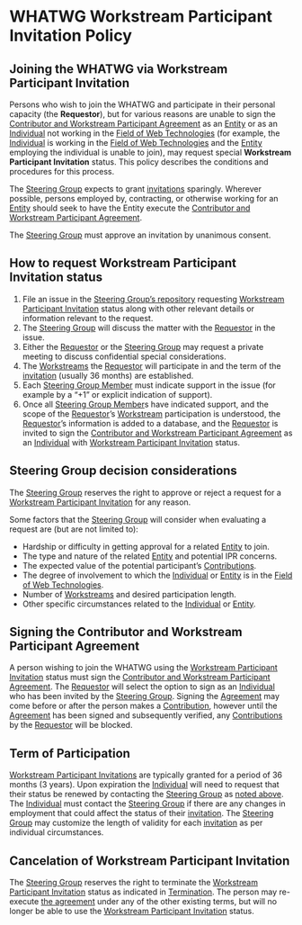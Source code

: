 # WHATWG Workstream Participant Invitation Policy

## Joining the WHATWG via Workstream Participant Invitation

Persons who wish to join the WHATWG and participate in their personal capacity
(the <a id="requestor">**Requestor**</a>), but for various reasons are unable to sign the
[Contributor and Workstream Participant Agreement] as an [Entity] or as an [Individual] not
working in the [Field of Web Technologies] (for example, the [Individual] is working in the
[Field of Web Technologies] and the [Entity] employing the individual is unable to join),
may request special <a id="ws-invitation">**Workstream Participant Invitation**</a> status.
This policy describes the conditions and procedures for this process.

The [Steering Group] expects to grant [invitations][Workstream Participant Invitation] sparingly.
Wherever possible, persons employed by, contracting, or otherwise working for an
[Entity] should seek to have the Entity execute the
[Contributor and Workstream Participant Agreement].

The [Steering Group] must approve an invitation by unanimous consent.

## How to request Workstream Participant Invitation status

1. File an issue in the [Steering Group’s repository](https://github.com/whatwg/sg/issues) requesting
   [Workstream Participant Invitation] status along with other relevant details or information
    relevant to the request.
2. The [Steering Group] will discuss the matter with the [Requestor] in the issue.
3. Either the [Requestor] or the [Steering Group] may request a private meeting to discuss
   confidential special considerations.
4. The [Workstreams][Workstream] the [Requestor] will participate in and the term of the
   [invitation][Workstream Participant Invitation] (usually 36 months) are established.
5. Each [Steering Group Member] must indicate support in the issue (for example by a “+1”
   or explicit indication of support).
6. Once all [Steering Group Member]s have indicated support, and the scope of the [Requestor]’s
   [Workstream] participation is understood, the [Requestor]’s information
   is added to a database, and the [Requestor] is invited to sign the
   [Contributor and Workstream Participant Agreement] as an [Individual] with
   [Workstream Participant Invitation] status.

## Steering Group decision considerations

The [Steering Group] reserves the right to approve or reject a request for a
[Workstream Participant Invitation] for any reason.

Some factors that the [Steering Group] will consider when evaluating a request
are (but are not limited to):

* Hardship or difficulty in getting approval for a related [Entity] to join.
* The type and nature of the related [Entity] and potential IPR concerns.
* The expected value of the potential participant’s [Contributions].
* The degree of involvement to which the [Individual] or [Entity] is in the
  [Field of Web Technologies].
* Number of [Workstreams][Workstream] and desired participation length.
* Other specific circumstances related to the [Individual] or [Entity].

## Signing the Contributor and Workstream Participant Agreement

A person wishing to join the WHATWG using the [Workstream Participant Invitation] status
must sign the [Contributor and Workstream Participant Agreement]. The [Requestor] will
select the option to sign as an [Individual] who has been invited by the [Steering Group].
Signing the [Agreement][Contributor and Workstream Participant Agreement] may come before
or after the person makes a [Contribution][Contributions], however until the
[Agreement][Contributor and Workstream Participant Agreement] has been signed
and subsequently verified, any [Contributions] by the [Requestor] will be blocked.

## Term of Participation

[Workstream Participant Invitations][Workstream Participant Invitation] are typically granted
for a period of 36 months (3 years). Upon expiration the [Individual] will need to request that
their status be renewed by contacting the [Steering Group] as
[noted above](#how-to-request-workstream-participant-invitation-status). The [Individual] must
contact the [Steering Group] if there are any changes in employment that could affect the status
of their [invitation][Workstream Participant Invitation]. The [Steering Group] may
customize the length of validity for each [invitation][Workstream Participant Invitation] as
per individual circumstances.

## Cancelation of Workstream Participant Invitation

The [Steering Group] reserves the right to terminate the [Workstream Participant Invitation]
status as indicated in [Termination]. The person may re-execute
[the agreement][Contributor and Workstream Participant Agreement] under any of the
other existing terms, but will no longer be able to use the
[Workstream Participant Invitation] status.

[Contributions]: ./IPR%20Policy.md#21-contribution
[Contributor and Workstream Participant Agreement]: https://participate.whatwg.org/agreement
[Entity]: https://participate.whatwg.org/agreement#entity
[Field of Web Technologies]: ./IPR%20Policy.md#210-field-of-web-technologies
[Individual]: https://participate.whatwg.org/agreement#individual
[Requestor]: ./Workstream%20Participant%20Invitation%20Policy.md#requestor
[Steering Group]: ./SG%20Agreement.md#steering-group
[Steering Group Member]: ./SG%20Agreement.md#steering-group-member
[Termination]: https://participate.whatwg.org/agreement#termination
[Workstream]: ./Workstream%20Policy.md#workstream
[Workstream Participant Invitation]: ./Workstream%20Participant%20Invitation%20Policy.md#ws-invitation
